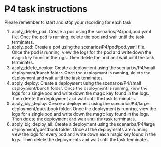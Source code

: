 # P4 task instructions

Please remember to start and stop your recording for each task.

1. apply_delete_pod: Create a pod using the scenarios/P4/pod/pod.yaml file. Once the pod is running, delete the pod and wait until the task terminates.
2. apply_pod: Create a pod using the scenarios/P4/pod/pod.yaml file. Once the pod is running, view the logs for the pod and write down the magic key found in the logs. Then delete the pod and wait until the task terminates.
3. apply_delete_deploy: Create a deployment using the scenarios/P4/small deployment/bunch folder. Once the deployment is running, delete the deployment and wait until the task terminates.
4. apply_deploy: Create a deployment using the scenarios/P4/small deployment/bunch folder. Once the deployment is running, view the logs for a single pod and write down the magic key found in the logs. Then delete the deployment and wait until the task terminates.
5. apply_big_deploy: Create a deployment using the scenarios/P4/large deployment/guestbook folder. Once the deployment is running, view the logs for a single pod and write down the magic key found in the logs. Then delete the deployment and wait until the task terminates.
6. apply_big_deploy_all: Create a deployment using the scenarios/P4/large deployment/guestbook folder. Once all the deployments are running, view the logs for every pod and write down each magic key found in the logs. Then delete the deployments and wait until the task terminates.
